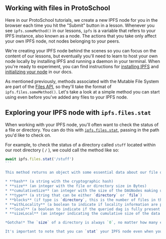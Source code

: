 ## Working with files in ProtoSchool
Here in our ProtoSchool tutorials, we create a new IPFS node for you in the browser each time you hit the "Submit" button in a lesson. Whenever you see `ipfs.someMethod()` in our lessons, `ipfs` is a variable that refers to your IPFS instance, also known as a node. The actions that you take only affect your own IPFS node, not nodes belonging to your peers.

We're creating your IPFS node behind the scenes so you can focus on the content of our lessons, but eventually you'll need to learn to host your own node locally by installing IPFS and running a daemon in your terminal. When you're ready to experiment, you can find instructions for [installing IPFS](https://docs.ipfs.io/guides/guides/install/) and [initializing your node](https://docs.ipfs.io/introduction/usage/) in our docs.

As mentioned previously, methods associated with the Mutable File System are part of the [Files API](https://github.com/ipfs/interface-js-ipfs-core/blob/master/SPEC/FILES.md#the-files-api-aka-mfs-the-mutable-file-system), so they'll take the format of `ipfs.files.someMethod()`. Let's take a look at a simple method you can start using even before you've added any files to your IPFS node.

## Exploring your IPFS node with `ipfs.files.stat`
When working with your IPFS node, you'll often want to check the status of a file or directory. You can do this with [`ipfs.files.stat`](https://github.com/ipfs/interface-js-ipfs-core/blob/master/SPEC/FILES.md#filesstat), passing in the path you'd like to check on.

For example, to check the status of a directory called `stuff` located within our root directory ( `/` ), we could call the method like so:

````javascript
await ipfs.files.stat('/stuff')
```

This method returns an object with some essential data about our file or directory:

* **hash** (a string with the cryptographic hash)
* **size** (an integer with the file or directory size in Bytes)
* **cumulativeSize** (an integer with the size of the DAGNodes making up the file in Bytes)
* **type** (a string that can be either `directory` or `file`)
* **blocks** (if type is `directory`, this is the number of files in the directory; if type is `file`, it's the number of blocks that make up the file)
* **withLocality** (a boolean to indicate if locality information are present)
* **local** (a boolean to indicate if the queried dag is fully present locally)
* **sizeLocal** (an integer indicating the cumulative size of the data present locally)

*Gotcha!* The `size` of a directory is always `0`, no matter how many entries it contains, since directories are really just a set of links to other files and directories. A directory's `cumulativeSize`, by contrast, changes as the directory's contents change. It represents not just the file sizes of all the entries in that directory, but also the metadata that describes those entries: types, block sizes and so on.

It's important to note that you can `stat` your IPFS node even when you don't have anything in it yet. Even an empty node has a CID (hash).
